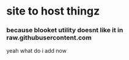 # site to host thingz

### because blooket utility doesnt like it in raw.githubusercontent.com

yeah what do i add now
